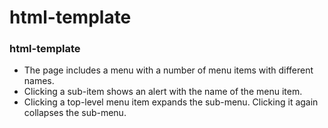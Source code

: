 # html-template

### html-template
* The page includes a menu with a number of menu items with different names.
* Clicking a sub-item shows an alert with the name of the menu item.
* Clicking a top-level menu item expands the sub-menu. Clicking it again collapses the sub-menu.